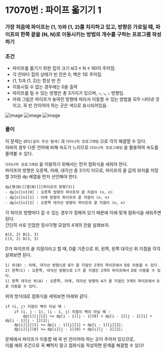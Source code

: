 # 17070번 : 파이프 옯기기 1
### 가장 처음에 파이프는 (1, 1)와 (1, 2)를 차지하고 있고, 방향은 가로일 때, 파이프의 한쪽 끝을 (N, N)로 이동시키는 방법의 개수를 구하는 프로그램 작성하기 
### 조건
- 파이프를 옮기기 위한 집의 크기 `N`(3 ≤ N ≤ 16)이 주어짐.
- 각 칸마다 집의 상태가 빈 칸은 0, 벽은 1로 주어짐.
- (1, 1)과 (1, 2)는 항상 빈 칸
- 이동시킬 수 없는 경우에는 0을 출력
- 파이프를 밀 수 있는 방향은 총 3가지가 있으며, `→`, `↘`, `↓` 방향임.
- 아래 그림은 파이프가 놓여진 방향에 따라서 이동할 수 있는 방법을 모두 나타낸 것이고, 꼭 빈 칸이어야 하는 곳은 색으로 표시되어있음.

![image](https://user-images.githubusercontent.com/79048895/232670825-fc16247d-b3ae-4543-976d-dc61ba5a49d8.png)
![image](https://user-images.githubusercontent.com/79048895/232670851-696ff3e6-3fe7-46f2-9be0-030d49de171b.png)
![image](https://user-images.githubusercontent.com/79048895/232670865-f0d61aa3-eed1-4b3e-848f-b24c90fcf843.png)

### 풀이
이 문제는 `DFS(깊이 우선 탐색)` 과 `다이나믹 프로그래밍` 으로 각각 해결할 수 있다.  
자바의 경우 다른 언어에 비해 속도가 느리므로 `다이나믹 프로그래밍` 을 활용하여 속도를 줄여볼 수 있다.  

`다이나믹 프로그래밍` 을 이용하기 위해서는 먼저 점화식을 세워야 한다.  
파이프의 방향은 오른쪽, 아래, 대각선 총 3가지 이므로, 파이프의 끝 값의 위치를 저장할 3차원 dp 배열을 먼저 선언해야 한다.
```
dp[행(N)][열(N)]][파이프의 방향(3)]
- dp[n][n][0] : 오른쪽 방향의 파이프의 끝 지점이 (n, n)
- dp[n][n][1] : 아래 방향의 파이프의 끝 지점이 (n, n)
- dp[n][n][2] : 오른쪽 대각선 방향의 파이프의 끝 지점이 (n, n)
```

각 파이프 방향마다 갈 수 있는 경우가 정해져 있기 때문에 이에 맞게 점화식을 세워주면 된다.  
간단히 서로 인접한 정사각형 모양의 4개의 칸을 살펴보자.  
```
A(2, 2) B(2, 3)
C(3, 2) D(3, 3)
```
D가 파이프의 끝 지점이라고 할 때, D를 기준으로 위, 왼쪽, 왼쪽 대각선 위 지점을 각각 살펴보면 된다.
```
1) 위(B) : 아래, 대각선 방향으로 B가 끝 지점인 2개의 파이프에서 D로 이동할 수 있다.
2) 왼쪽(C) : 오른쪽, 대각선 방향으로 C가 끝 지점인 2개의 파이프에서 D로 이동할 수 있다.
1) 왼쪽 대각선 위(A) : 오른쪽, 아래, 대각선 방향의 A가 끝 지점인 3개의 파이프에서 D로 이동할 수 있다.
```
위의 방식대로 점화식을 세워보면 아래와 같다.  
```
if (i, j) 지점이 벽이 아닐 때 :
    if (i, j - 1), (i - 1, j) 지점이 벽이 아닐 때 :
        dp[i][j][2] += dp[i - 1][j - 1][0] + dp[i - 1][j - 1][1] + dp[i - 1][j - 1][2];
    dp[i][j][1] += dp[i - 1][j][1] + dp[i - 1][j][2];
    dp[i][j][0] += dp[i][j - 1][0] + dp[i][j - 1][2];
```
문제에서 파이프가 이동할 때 꼭 빈 칸이어야 하는 곳이 주어져 있으므로,  
이를 예외 조건으로 꼭 빼먹지 말고 점화식을 작성하면 문제를 해결할 수 있다!
